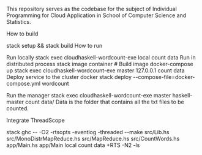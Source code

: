 This repository serves as the codebase for the subject of Individual Programming for Cloud Application in School of Computer Science and Statistics.

How to build

stack setup && stack build
How to run

Run locally
stack exec cloudhaskell-wordcount-exe local count data
Run in distributed process
stack image container # Build image
docker-compose up
stack exec cloudhaskell-wordcount-exe master 127.0.0.1 count data
Deploy service to the cluster docker stack deploy --compose-file=docker-compose.yml wordcount

Run the manager stack exec cloudhaskell-wordcount-exe master haskell-master count data/ Data is the folder that contains all the txt files to be counted.

Integrate ThreadScope

stack ghc -- -O2 -rtsopts -eventlog -threaded --make src/Lib.hs src/MonoDistrMapReduce.hs src/MapReduce.hs src/CountWords.hs app/Main.hs
app/Main local count data +RTS -N2 -ls